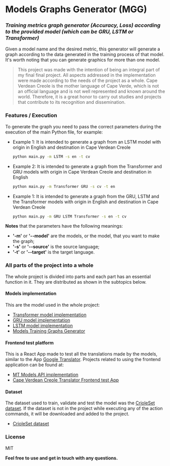 # Models Graphs Generator (MGG)
### _Training metrics graph generator (Accuracy, Loss) according to the provided model (which can be GRU, LSTM or Transformer)_

Given a model name and the desired metric, this generator will generate a graph according to the data generated in the training process of that model. It's worth noting that you can generate graphics for more than one model.

> This project was made with the intention of being an integral part of my final final project.
> All aspects addressed in the implementation were made according to the needs of the project as a whole.
> Cape Verdean Creole is the mother language of Cape Verde, which is not an official language and is not well represented and known around the world. Therefore, it is a great honor to carry out studies and projects that contribute to its recognition and dissemination.

### Features / Execution

To generate the graph you need to pass the correct parameters during the execution of the main Python file, for example:

- Example 1:
    It is intended to generate a graph from an LSTM model with origin in English and destination in Cape Verdean Creole
    ```sh
    python main.py -m LSTM -s en -t cv
    ```
- Example 2:
    It is intended to generate a graph from the Transformer and GRU models with origin in Cape Verdean Creole and destination in English
    ```sh
    python main.py -m Transformer GRU -s cv -t en
    ```
- Example 1:
    It is intended to generate a graph from the GRU, LSTM and the Transformer models with origin in English and destination in Cape Verdean Creole
    ```sh
    python main.py -m GRU LSTM Transformer -s en -t cv
    ```
**Notes** that the parameters have the following meanings:
- **'-m'** or **'--model'** are the models, or the model, that you want to make the graph;
- **'-s'** or **'--source'** is the source language;
- **'-t'** or **'--target'** is the target language.


### All parts of the project into a whole
The whole project is divided into parts and each part has an essential function in it.
They are distributed as shown in the subtopics below.


#### Models implementation
This are the model used in the whole project:

- [Transformer model implementation]
- [GRU model implementation]
- [LSTM model implementation]
- [Models Training Graphs Generator]


#### Frontend test platform
This is a React App made to test all the translations made by the models, similar to the App [Google Translator]. 
Projects related to using the frontend application can be found at:

- [MT Models API implementation]
- [Cape Verdean Creole Translator Frontend test App]


#### Dataset
The dataset used to train, validate and test the model was the [CrioleSet dataset].
If the dataset is not in the project while executing any of the action commands, it will be downloaded and added to the project.

- [CrioleSet dataset]

### License

MIT


**Feel free to use and get in touch with any questions.**

[//]: # (These are reference links used in the body of this note and get stripped out when the markdown processor does its job. There is no need to format nicely because it shouldn't be seen. Thanks SO - http://stackoverflow.com/questions/4823468/store-comments-in-markdown-syntax)

   [Transformer model implementation]: <https://github.com/robertocarlosmedina/attention-transformer-translator>
   [GRU model implementation]: <https://github.com/robertocarlosmedina/rnn-gru-attention-translator>
   [LSTM model implementation]: <https://github.com/robertocarlosmedina/rnn-lstm-translator>
   [MT Models API implementation]: <https://github.com/robertocarlosmedina/machine-translation-models-api>
   [CrioleSet dataset]: <https://github.com/robertocarlosmedina/crioleSet>
   [Cape Verdean Creole Translator Frontend test App]: <https://github.com/robertocarlosmedina/cv-creole-translator>
   [Models Training Graphs Generator]: <https://github.com/robertocarlosmedina/models-graphs-generator>
   [Google Translator]: <https://translate.google.com>
